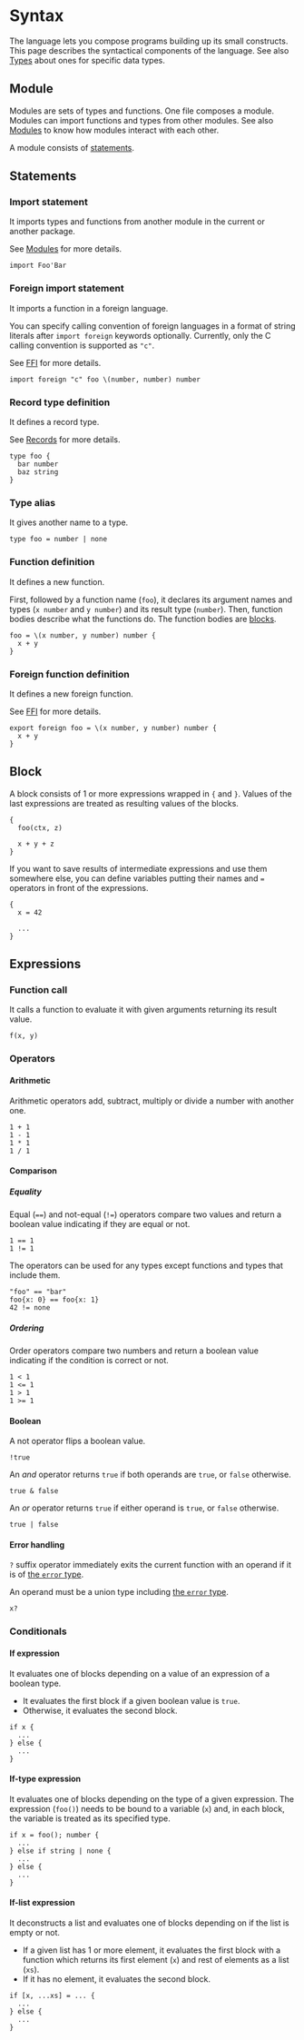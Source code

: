 # Syntax

The language lets you compose programs building up its small constructs. This page describes the syntactical components of the language. See also [Types](types.md) about ones for specific data types.

## Module

Modules are sets of types and functions. One file composes a module. Modules can import functions and types from other modules. See also [Modules](modules.md) to know how modules interact with each other.

A module consists of [statements](#statements).

## Statements

### Import statement

It imports types and functions from another module in the current or another package.

See [Modules](modules.md) for more details.

```pen
import Foo'Bar
```

### Foreign import statement

It imports a function in a foreign language.

You can specify calling convention of foreign languages in a format of string literals after `import foreign` keywords optionally. Currently, only the C calling convention is supported as `"c"`.

See [FFI](/guides/ffi.md) for more details.

```pen
import foreign "c" foo \(number, number) number
```

### Record type definition

It defines a record type.

See [Records](types.md#records) for more details.

```pen
type foo {
  bar number
  baz string
}
```

### Type alias

It gives another name to a type.

```pen
type foo = number | none
```

### Function definition

It defines a new function.

First, followed by a function name (`foo`), it declares its argument names and types (`x number` and `y number`) and its result type (`number`). Then, function bodies describe what the functions do. The function bodies are [blocks](#block).

```pen
foo = \(x number, y number) number {
  x + y
}
```

### Foreign function definition

It defines a new foreign function.

See [FFI](/guides/ffi.md) for more details.

```pen
export foreign foo = \(x number, y number) number {
  x + y
}
```

## Block

A block consists of 1 or more expressions wrapped in `{` and `}`. Values of the last expressions are treated as resulting values of the blocks.

```pen
{
  foo(ctx, z)

  x + y + z
}
```

If you want to save results of intermediate expressions and use them somewhere else, you can define variables putting their names and `=` operators in front of the expressions.

```
{
  x = 42

  ...
}
```

## Expressions

### Function call

It calls a function to evaluate it with given arguments returning its result value.

```pen
f(x, y)
```

### Operators

#### Arithmetic

Arithmetic operators add, subtract, multiply or divide a number with another one.

```pen
1 + 1
1 - 1
1 * 1
1 / 1
```

#### Comparison

##### Equality

Equal (`==`) and not-equal (`!=`) operators compare two values and return a boolean value indicating if they are equal or not.

```pen
1 == 1
1 != 1
```

The operators can be used for any types except functions and types that include them.

```pen
"foo" == "bar"
foo{x: 0} == foo{x: 1}
42 != none
```

##### Ordering

Order operators compare two numbers and return a boolean value indicating if the condition is correct or not.

```pen
1 < 1
1 <= 1
1 > 1
1 >= 1
```

#### Boolean

A not operator flips a boolean value.

```pen
!true
```

An _and_ operator returns `true` if both operands are `true`, or `false` otherwise.

```pen
true & false
```

An _or_ operator returns `true` if either operand is `true`, or `false` otherwise.

```pen
true | false
```

#### Error handling

`?` suffix operator immediately exits the current function with an operand if it is of [the `error` type][error-type].

An operand must be a union type including [the `error` type][error-type].

```
x?
```

[error-type]: built-ins.md#error

### Conditionals

#### If expression

It evaluates one of blocks depending on a value of an expression of a boolean type.

- It evaluates the first block if a given boolean value is `true`.
- Otherwise, it evaluates the second block.

```pen
if x {
  ...
} else {
  ...
}
```

#### If-type expression

It evaluates one of blocks depending on the type of a given expression. The expression (`foo()`) needs to be bound to a variable (`x`) and, in each block, the variable is treated as its specified type.

```pen
if x = foo(); number {
  ...
} else if string | none {
  ...
} else {
  ...
}
```

#### If-list expression

It deconstructs a list and evaluates one of blocks depending on if the list is empty or not.

- If a given list has 1 or more element, it evaluates the first block with a function which returns its first element (`x`) and rest of elements as a list (`xs`).
- If it has no element, it evaluates the second block.

```pen
if [x, ...xs] = ... {
  ...
} else {
  ...
}
```
